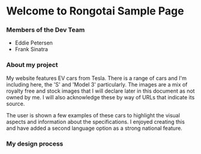 # Welcome to Rongotai Sample Page

### Members of the Dev Team
- Eddie Petersen
- Frank Sinatra

### About my project

My website features EV cars from Tesla.  There is a range of cars and I'm including here, the 'S' and 'Model 3' particularly.
The images are a mix of royalty free and stock images that I will declare later in this document as not owned by me.  I will also acknowledge these by way of URLs that indicate its source.

The user is shown a few examples of these cars to highlight the visual aspects and information about the specifications.
I enjoyed creating this and have added a second language option as a strong national feature.

### My design process
